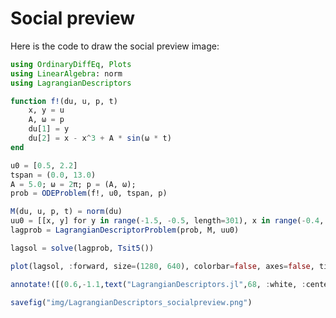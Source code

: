# Social preview

Here is the code to draw the social preview image:

```julia social-preview
using OrdinaryDiffEq, Plots
using LinearAlgebra: norm
using LagrangianDescriptors

function f!(du, u, p, t)
    x, y = u
    A, ω = p
    du[1] = y
    du[2] = x - x^3 + A * sin(ω * t)
end

u0 = [0.5, 2.2]
tspan = (0.0, 13.0)
A = 5.0; ω = 2π; p = (A, ω);
prob = ODEProblem(f!, u0, tspan, p)

M(du, u, p, t) = norm(du)
uu0 = [[x, y] for y in range(-1.5, -0.5, length=301), x in range(-0.4, 1.6, length=601)]
lagprob = LagrangianDescriptorProblem(prob, M, uu0)

lagsol = solve(lagprob, Tsit5())
```

```julia social-preview
plot(lagsol, :forward, size=(1280, 640), colorbar=false, axes=false, ticks=false)

annotate!([(0.6,-1.1,text("LagrangianDescriptors.jl",68, :white, :center, "Times")),(0.6,-1.25, text("Painting the phase portrait of random and deterministic systems", 26, :white, :center, "Times"))])
```

```julia social-preview
savefig("img/LagrangianDescriptors_socialpreview.png")
```
